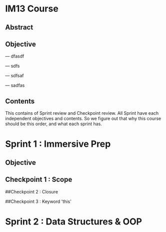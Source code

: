 # IM13 Course

## Abstract





## Objective

— dfasdf

— sdfs

— sdfsaf

— sadfas



## Contents

This contains of Sprint review and Checkpoint review. All Sprint have each independent objectives and contents. So we figure out that why this course should be this order, and what each sprint has.

  



# Sprint 1 : Immersive Prep

 ## Objective







## Checkpoint 1 : Scope

##Checkpoint 2 : Closure

##Checkpoint 3 : Keyword 'this'



# Sprint 2 : Data Structures & OOP



